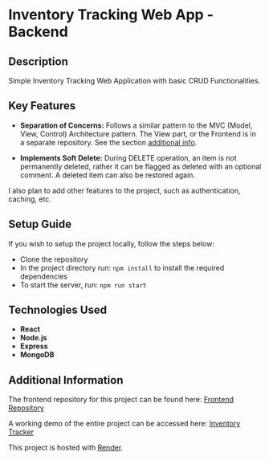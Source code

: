 # Inventory Tracking Web App - Backend

## Description

Simple Inventory Tracking Web Application with basic CRUD Functionalities.

## Key Features

- **Separation of Concerns:** Follows a similar pattern to the MVC (Model, View, Control) Architecture pattern.
The View part, or the Frontend is in a separate repository. See the section [additional info](#additional-information).

- **Implements Soft Delete:** During DELETE operation, an item is not permanently deleted, rather it can be flagged as deleted with an optional comment. A deleted item can also be restored again.

I also plan to add other features to the project, such as authentication, caching, etc.

## Setup Guide

If you wish to setup the project locally, follow the steps below:

- Clone the repository
- In the project directory run: `npm install` to install the required dependencies
- To start the server, run: `npm run start`

## Technologies Used

- **React**
- **Node.js**
- **Express**
- **MongoDB**

## Additional Information

The frontend repository for this project can be found here: [Frontend Repository](https://github.com/SamihaNanjiba/inventory-tracker-frontend)

A working demo of the entire project can be accessed here: [Inventory Tracker](https://inventory-tracker-tixq.onrender.com/)

This project is hosted with [Render](https://render.com).